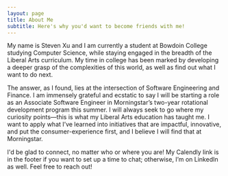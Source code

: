 ```yaml
---
layout: page
title: About Me
subtitle: Here's why you'd want to become friends with me!
---
```


My name is Steven Xu and I am currently a student at Bowdoin College studying Computer Science, while staying engaged in the breadth of the Liberal Arts curriculum. My time in college has been marked by developing a deeper grasp of the complexities of this world, as well as find out what I want to do next.

The answer, as I found, lies at the intersection of Software Engineering and Finance. I am immensely grateful and ecstatic to say I will be starting a role as an Associate Software Engineer in Morningstar’s two-year rotational development program this summer. I will always seek to go where my curiosity points—this is what my Liberal Arts education has taught me. I want to apply what I’ve learned into initiatives that are impactful, innovative, and put the consumer-experience first, and I believe I will find that at Morningstar. 

I'd be glad to connect, no matter who or where you are! My Calendly link is in the footer if you want to set up a time to chat; otherwise, I’m on LinkedIn as well. Feel free to reach out!
